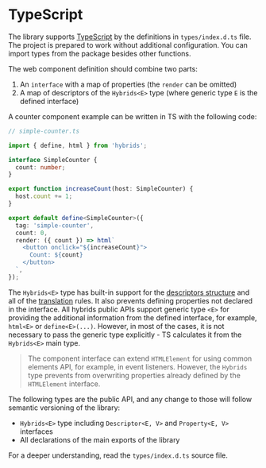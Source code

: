 # TypeScript

The library supports [TypeScript](https://www.typescriptlang.org/) by the definitions in `types/index.d.ts` file. The project is prepared to work without additional configuration. You can import types from the package besides other functions.

The web component definition should combine two parts:

1. An `interface` with a map of properties (the `render` can be omitted)
2. A map of descriptors of the `Hybrids<E>` type (where generic type `E` is the defined interface)

A counter component example can be written in TS with the following code:

```typescript
// simple-counter.ts

import { define, html } from 'hybrids';

interface SimpleCounter {
  count: number;
}

export function increaseCount(host: SimpleCounter) {
  host.count += 1;
}

export default define<SimpleCounter>({
  tag: 'simple-counter',
  count: 0,
  render: ({ count }) => html`
    <button onclick="${increaseCount}">
      Count: ${count}
    </button>
  `,
});
```

The `Hybrids<E>` type has built-in support for the [descriptors structure](../core-concepts/descriptors.md) and all of the [translation](../core-concepts/translation.md) rules. It also prevents defining properties not declared in the interface. All hybrids public APIs support generic type `<E>` for providing the additional information from the defined interface, for example, `html<E>` or `define<E>(...)`. However, in most of the cases, it is not necessary to pass the generic type explicitly - TS calculates it from the `Hybrids<E>` main type.

> The component interface can extend `HTMLElement` for using common elements API, for example, in event listeners. However, the `Hybrids` type prevents from overwriting properties already defined by the `HTMLElement` interface.

The following types are the public API, and any change to those will follow semantic versioning of the library:

* `Hybrids<E>` type including `Descriptor<E, V>` and `Property<E, V>` interfaces
* All declarations of the main exports of the library

For a deeper understanding, read the `types/index.d.ts` source file.
